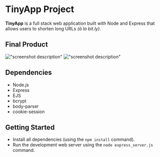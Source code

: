 # TinyApp Project

**TinyApp** is a full stack web application built with Node and Express that allows users to shorten long URLs *(à la bit.ly)*.

## Final Product

!["screenshot description"](![](2020-05-14-23-02-55.png))
!["screenshot description"](#)

## Dependencies

- Node.js
- Express
- EJS
- bcrypt
- body-parser
- cookie-session

## Getting Started

- Install all dependencies (using the `npm install` command).
- Run the development web server using the `node express_server.js` command.